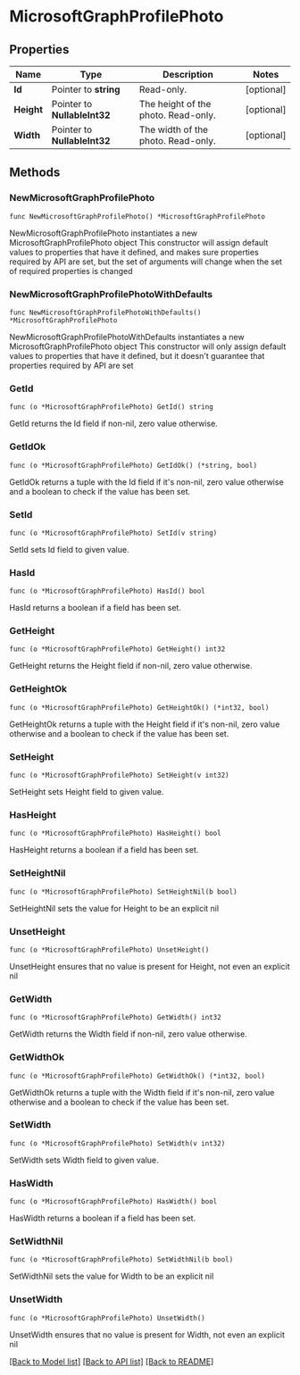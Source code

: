 # MicrosoftGraphProfilePhoto

## Properties

Name | Type | Description | Notes
------------ | ------------- | ------------- | -------------
**Id** | Pointer to **string** | Read-only. | [optional] 
**Height** | Pointer to **NullableInt32** | The height of the photo. Read-only. | [optional] 
**Width** | Pointer to **NullableInt32** | The width of the photo. Read-only. | [optional] 

## Methods

### NewMicrosoftGraphProfilePhoto

`func NewMicrosoftGraphProfilePhoto() *MicrosoftGraphProfilePhoto`

NewMicrosoftGraphProfilePhoto instantiates a new MicrosoftGraphProfilePhoto object
This constructor will assign default values to properties that have it defined,
and makes sure properties required by API are set, but the set of arguments
will change when the set of required properties is changed

### NewMicrosoftGraphProfilePhotoWithDefaults

`func NewMicrosoftGraphProfilePhotoWithDefaults() *MicrosoftGraphProfilePhoto`

NewMicrosoftGraphProfilePhotoWithDefaults instantiates a new MicrosoftGraphProfilePhoto object
This constructor will only assign default values to properties that have it defined,
but it doesn't guarantee that properties required by API are set

### GetId

`func (o *MicrosoftGraphProfilePhoto) GetId() string`

GetId returns the Id field if non-nil, zero value otherwise.

### GetIdOk

`func (o *MicrosoftGraphProfilePhoto) GetIdOk() (*string, bool)`

GetIdOk returns a tuple with the Id field if it's non-nil, zero value otherwise
and a boolean to check if the value has been set.

### SetId

`func (o *MicrosoftGraphProfilePhoto) SetId(v string)`

SetId sets Id field to given value.

### HasId

`func (o *MicrosoftGraphProfilePhoto) HasId() bool`

HasId returns a boolean if a field has been set.

### GetHeight

`func (o *MicrosoftGraphProfilePhoto) GetHeight() int32`

GetHeight returns the Height field if non-nil, zero value otherwise.

### GetHeightOk

`func (o *MicrosoftGraphProfilePhoto) GetHeightOk() (*int32, bool)`

GetHeightOk returns a tuple with the Height field if it's non-nil, zero value otherwise
and a boolean to check if the value has been set.

### SetHeight

`func (o *MicrosoftGraphProfilePhoto) SetHeight(v int32)`

SetHeight sets Height field to given value.

### HasHeight

`func (o *MicrosoftGraphProfilePhoto) HasHeight() bool`

HasHeight returns a boolean if a field has been set.

### SetHeightNil

`func (o *MicrosoftGraphProfilePhoto) SetHeightNil(b bool)`

 SetHeightNil sets the value for Height to be an explicit nil

### UnsetHeight
`func (o *MicrosoftGraphProfilePhoto) UnsetHeight()`

UnsetHeight ensures that no value is present for Height, not even an explicit nil
### GetWidth

`func (o *MicrosoftGraphProfilePhoto) GetWidth() int32`

GetWidth returns the Width field if non-nil, zero value otherwise.

### GetWidthOk

`func (o *MicrosoftGraphProfilePhoto) GetWidthOk() (*int32, bool)`

GetWidthOk returns a tuple with the Width field if it's non-nil, zero value otherwise
and a boolean to check if the value has been set.

### SetWidth

`func (o *MicrosoftGraphProfilePhoto) SetWidth(v int32)`

SetWidth sets Width field to given value.

### HasWidth

`func (o *MicrosoftGraphProfilePhoto) HasWidth() bool`

HasWidth returns a boolean if a field has been set.

### SetWidthNil

`func (o *MicrosoftGraphProfilePhoto) SetWidthNil(b bool)`

 SetWidthNil sets the value for Width to be an explicit nil

### UnsetWidth
`func (o *MicrosoftGraphProfilePhoto) UnsetWidth()`

UnsetWidth ensures that no value is present for Width, not even an explicit nil

[[Back to Model list]](../README.md#documentation-for-models) [[Back to API list]](../README.md#documentation-for-api-endpoints) [[Back to README]](../README.md)


